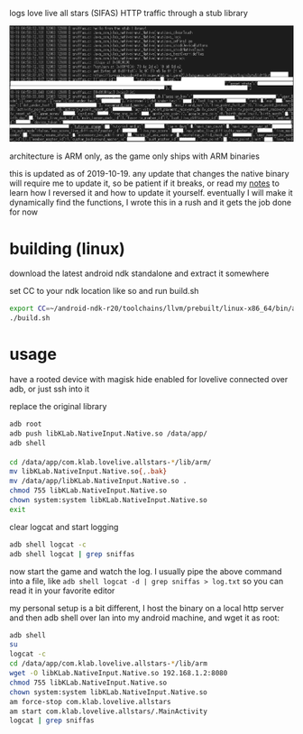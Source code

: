 logs love live all stars (SIFAS) HTTP traffic through a stub library

![snifas logging requests](pic.png)

architecture is ARM only, as the game only ships with ARM binaries

this is updated as of 2019-10-19. any update that changes the native binary
will require me to update it, so be patient if it breaks, or read my
[notes](https://github.com/Francesco149/reversing-sifas) to learn how I
reversed it and how to update it yourself. eventually I will make it
dynamically find the functions, I wrote this in a rush and it gets the job
done for now

# building (linux)
download the latest android ndk standalone and extract it somewhere

set CC to your ndk location like so and run build.sh

```sh
export CC=~/android-ndk-r20/toolchains/llvm/prebuilt/linux-x86_64/bin/armv7a-linux-androideabi21-clang
./build.sh
```

# usage
have a rooted device with magisk hide enabled for lovelive connected over
adb, or just ssh into it

replace the original library

```sh
adb root
adb push libKLab.NativeInput.Native.so /data/app/
adb shell

cd /data/app/com.klab.lovelive.allstars-*/lib/arm/
mv libKLab.NativeInput.Native.so{,.bak}
mv /data/app/libKLab.NativeInput.Native.so .
chmod 755 libKLab.NativeInput.Native.so
chown system:system libKLab.NativeInput.Native.so
exit
```

clear logcat and start logging

```sh
adb shell logcat -c
adb shell logcat | grep sniffas
```

now start the game and watch the log. I usually pipe the above command into
a file, like `adb shell logcat -d | grep sniffas > log.txt` so you can read
it in your favorite editor

my personal setup is a bit different, I host the binary on a local http
server and then adb shell over lan into my android machine, and wget it
as root:

```sh
adb shell
su
logcat -c
cd /data/app/com.klab.lovelive.allstars-*/lib/arm
wget -O libKLab.NativeInput.Native.so 192.168.1.2:8080
chmod 755 libKLab.NativeInput.Native.so
chown system:system libKLab.NativeInput.Native.so
am force-stop com.klab.lovelive.allstars
am start com.klab.lovelive.allstars/.MainActivity
logcat | grep sniffas
```
